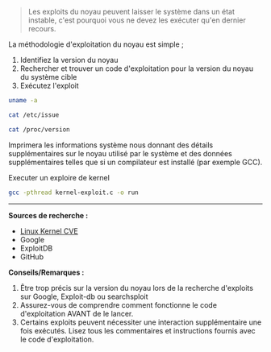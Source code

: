 > Les exploits du noyau peuvent laisser le système dans un état instable, c'est pourquoi vous ne devez les exécuter qu'en dernier recours.


La méthodologie d'exploitation du noyau est simple ;

1. Identifiez la version du noyau
2. Rechercher et trouver un code d'exploitation pour la version du noyau du système cible
3. Exécutez l'exploit

```sh
uname -a
```

```sh
cat /etc/issue
```

```sh
cat /proc/version
```

Imprimera les informations système nous donnant des détails supplémentaires sur le noyau utilisé par le système et des données supplémentaires telles que si un compilateur est installé (par exemple GCC).


Executer un exploire de kernel

```sh
gcc -pthread kernel-exploit.c -o run
```

---
**Sources de recherche :**
- [Linux Kernel CVE](https://www.linuxkernelcves.com/cves)
- Google
- ExploitDB
- GitHub

**Conseils/Remarques :**

1. Être trop précis sur la version du noyau lors de la recherche d'exploits sur Google, Exploit-db ou searchsploit
2. Assurez-vous de comprendre comment fonctionne le code d'exploitation AVANT de le lancer.
4. Certains exploits peuvent nécessiter une interaction supplémentaire une fois exécutés. Lisez tous les commentaires et instructions fournis avec le code d'exploitation.



